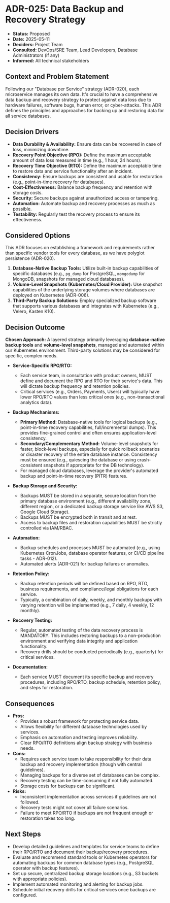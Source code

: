 # ADR-025: Data Backup and Recovery Strategy

*   **Status:** Proposed
*   **Date:** 2025-05-11
*   **Deciders:** Project Team
*   **Consulted:** DevOps/SRE Team, Lead Developers, Database Administrators (if any)
*   **Informed:** All technical stakeholders

## Context and Problem Statement

Following our "Database per Service" strategy (ADR-020), each microservice manages its own data. It's crucial to have a comprehensive data backup and recovery strategy to protect against data loss due to hardware failures, software bugs, human error, or cyber-attacks. This ADR defines the principles and approaches for backing up and restoring data for all service databases.

## Decision Drivers

*   **Data Durability & Availability:** Ensure data can be recovered in case of loss, minimizing downtime.
*   **Recovery Point Objective (RPO):** Define the maximum acceptable amount of data loss measured in time (e.g., 1 hour, 24 hours).
*   **Recovery Time Objective (RTO):** Define the maximum acceptable time to restore data and service functionality after an incident.
*   **Consistency:** Ensure backups are consistent and usable for restoration (e.g., point-in-time recovery for databases).
*   **Cost-Effectiveness:** Balance backup frequency and retention with storage costs.
*   **Security:** Secure backups against unauthorized access or tampering.
*   **Automation:** Automate backup and recovery processes as much as possible.
*   **Testability:** Regularly test the recovery process to ensure its effectiveness.

## Considered Options

This ADR focuses on establishing a framework and requirements rather than specific vendor tools for every database, as we have polyglot persistence (ADR-020).

1.  **Database-Native Backup Tools:** Utilize built-in backup capabilities of specific databases (e.g., `pg_dump` for PostgreSQL, `mongodump` for MongoDB, snapshots for managed cloud databases).
2.  **Volume-Level Snapshots (Kubernetes/Cloud Provider):** Use snapshot capabilities of the underlying storage volumes where databases are deployed on Kubernetes (ADR-006).
3.  **Third-Party Backup Solutions:** Employ specialized backup software that supports various databases and integrates with Kubernetes (e.g., Velero, Kasten K10).

## Decision Outcome

**Chosen Approach:** A layered strategy primarily leveraging **database-native backup tools** and **volume-level snapshots**, managed and automated within our Kubernetes environment. Third-party solutions may be considered for specific, complex needs.

*   **Service-Specific RPO/RTO:**
    *   Each service team, in consultation with product owners, MUST define and document the RPO and RTO for their service's data. This will dictate backup frequency and retention policies.
    *   Critical services (e.g., Orders, Payments, Users) will typically have lower RPO/RTO values than less critical ones (e.g., non-transactional analytics data).

*   **Backup Mechanisms:**
    *   **Primary Method:** Database-native tools for logical backups (e.g., point-in-time recovery capabilities, full/incremental dumps). This provides fine-grained control and often ensures application-level consistency.
    *   **Secondary/Complementary Method:** Volume-level snapshots for faster, block-level backups, especially for quick rollback scenarios or disaster recovery of the entire database instance. Consistency must be ensured (e.g., quiescing the database or using crash-consistent snapshots if appropriate for the DB technology).
    *   For managed cloud databases, leverage the provider's automated backup and point-in-time recovery (PITR) features.

*   **Backup Storage and Security:**
    *   Backups MUST be stored in a separate, secure location from the primary database environment (e.g., different availability zone, different region, or a dedicated backup storage service like AWS S3, Google Cloud Storage).
    *   Backups MUST be encrypted both in transit and at rest.
    *   Access to backup files and restoration capabilities MUST be strictly controlled via IAM/RBAC.

*   **Automation:**
    *   Backup schedules and processes MUST be automated (e.g., using Kubernetes CronJobs, database operator features, or CI/CD pipeline tasks - ADR-012).
    *   Automated alerts (ADR-021) for backup failures or anomalies.

*   **Retention Policy:**
    *   Backup retention periods will be defined based on RPO, RTO, business requirements, and compliance/legal obligations for each service.
    *   Typically, a combination of daily, weekly, and monthly backups with varying retention will be implemented (e.g., 7 daily, 4 weekly, 12 monthly).

*   **Recovery Testing:**
    *   Regular, automated testing of the data recovery process is MANDATORY. This includes restoring backups to a non-production environment and verifying data integrity and application functionality.
    *   Recovery drills should be conducted periodically (e.g., quarterly) for critical services.

*   **Documentation:**
    *   Each service MUST document its specific backup and recovery procedures, including RPO/RTO, backup schedule, retention policy, and steps for restoration.

## Consequences

*   **Pros:**
    *   Provides a robust framework for protecting service data.
    *   Allows flexibility for different database technologies used by services.
    *   Emphasis on automation and testing improves reliability.
    *   Clear RPO/RTO definitions align backup strategy with business needs.
*   **Cons:**
    *   Requires each service team to take responsibility for their data backup and recovery implementation (though with central guidelines).
    *   Managing backups for a diverse set of databases can be complex.
    *   Recovery testing can be time-consuming if not fully automated.
    *   Storage costs for backups can be significant.
*   **Risks:**
    *   Inconsistent implementation across services if guidelines are not followed.
    *   Recovery tests might not cover all failure scenarios.
    *   Failure to meet RPO/RTO if backups are not frequent enough or restoration takes too long.

## Next Steps

*   Develop detailed guidelines and templates for service teams to define their RPO/RTO and document their backup/recovery procedures.
*   Evaluate and recommend standard tools or Kubernetes operators for automating backups for common database types (e.g., PostgreSQL operator with backup features).
*   Set up secure, centralized backup storage locations (e.g., S3 buckets with appropriate policies).
*   Implement automated monitoring and alerting for backup jobs.
*   Schedule initial recovery drills for critical services once backups are configured.

